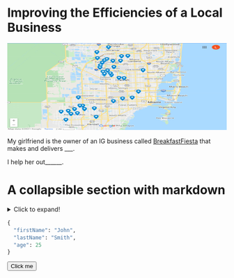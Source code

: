 # Improving the Efficiencies of a Local Business

<img src="/breakfastfiesta/deliverymap.png" alt="delivery" width="1000" height="200"/>

My girlfriend is the owner of an IG business called [BreakfastFiesta](https://www.instagram.com/breakfastfiesta/) that makes and delivers ___.

I help her out______.


# A collapsible section with markdown
<details>
  <summary>Click to expand!</summary>
  
  ## Heading
  1. A numbered
  2. list
     * With some
     * Sub bullets
</details>


```python
{
  "firstName": "John",
  "lastName": "Smith",
  "age": 25
}
```

<button name="button">Click me</button>